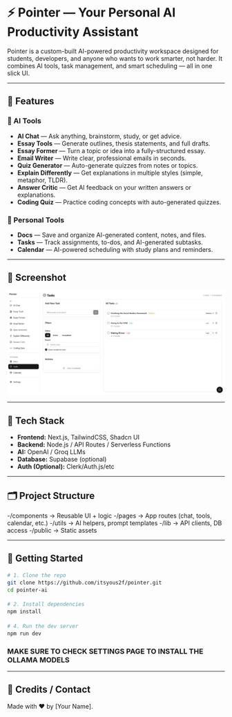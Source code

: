 # ⚡ Pointer — Your Personal AI Productivity Assistant

Pointer is a custom-built AI-powered productivity workspace designed for students, developers, and anyone who wants to work smarter, not harder. It combines AI tools, task management, and smart scheduling — all in one slick UI.

---

## 🧠 Features

### 🔹 AI Tools
- **AI Chat** — Ask anything, brainstorm, study, or get advice.
- **Essay Tools** — Generate outlines, thesis statements, and full drafts.
- **Essay Former** — Turn a topic or idea into a fully-structured essay.
- **Email Writer** — Write clear, professional emails in seconds.
- **Quiz Generator** — Auto-generate quizzes from notes or topics.
- **Explain Differently** — Get explanations in multiple styles (simple, metaphor, TLDR).
- **Answer Critic** — Get AI feedback on your written answers or explanations.
- **Coding Quiz** — Practice coding concepts with auto-generated quizzes.

### 🔹 Personal Tools
- **Docs** — Save and organize AI-generated content, notes, and files.
- **Tasks** — Track assignments, to-dos, and AI-generated subtasks.
- **Calendar** — AI-powered scheduling with study plans and reminders.

---

## 📸 Screenshot

![Example](./screenshots/preview.png)

---

## 🔧 Tech Stack

- **Frontend:** Next.js, TailwindCSS, Shadcn UI
- **Backend:** Node.js / API Routes / Serverless Functions
- **AI:** OpenAI / Groq LLMs
- **Database:** Supabase (optional)
- **Auth (Optional):** Clerk/Auth.js/etc

---

## 🗂️ Project Structure
-/components → Reusable UI + logic
-/pages → App routes (chat, tools, calendar, etc.)
-/utils → AI helpers, prompt templates
-/lib → API clients, DB access
-/public → Static assets

---

## 🚀 Getting Started

```bash
# 1. Clone the repo
git clone https://github.com/itsyous2f/pointer.git
cd pointer-ai

# 2. Install dependencies
npm install

# 4. Run the dev server
npm run dev
```

### MAKE SURE TO CHECK SETTINGS PAGE TO INSTALL THE OLLAMA MODELS

---

## 🤝 Credits / Contact
Made with ❤️ by [Your Name].
